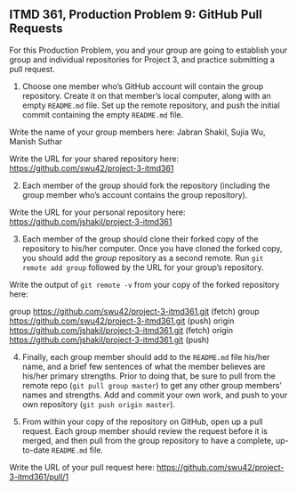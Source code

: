 ## ITMD 361, Production Problem 9: GitHub Pull Requests

For this Production Problem, you and your group are going to establish your group and individual repositories for Project 3, and practice submitting a pull request.

1. Choose one member who’s GitHub account will contain the group repository. Create it on that member’s local computer, along with an empty `README.md` file. Set up the remote repository, and push the initial commit containing the empty `README.md` file.

Write the name of your group members here:
Jabran Shakil, Sujia Wu, Manish Suthar

Write the URL for your shared repository here:
https://github.com/swu42/project-3-itmd361

2. Each member of the group should fork the repository (including the group member who’s account contains the group repository).

Write the URL for your personal repository here: https://github.com/jshakil/project-3-itmd361

3. Each member of the group should clone their forked copy of the repository to his/her computer. Once you have cloned the forked copy, you should add the *group* repository as a second remote. Run `git remote add group` followed by the URL for your group’s repository.

Write the output of `git remote -v` from your copy of the forked repository here:

group	https://github.com/swu42/project-3-itmd361.git (fetch)
group	https://github.com/swu42/project-3-itmd361.git (push)
origin	https://github.com/jshakil/project-3-itmd361.git (fetch)
origin	https://github.com/jshakil/project-3-itmd361.git (push)

4. Finally, each group member should add to the `README.md` file his/her name, and a brief few sentences of what the member believes are his/her primary strengths. Prior to doing that, be sure to pull from the remote repo (`git pull group master`) to get any other group members’ names and strengths. Add and commit your own work, and push to your own repository (`git push origin master`).

5. From within your copy of the repository on GitHub, open up a pull request. Each group member should review the request before it is merged, and then pull from the group repository to have a complete, up-to-date `README.md` file.

Write the URL of your pull request here: https://github.com/swu42/project-3-itmd361/pull/1
